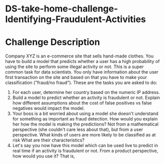 # DS-take-home-challenge-Identifying-Fraudulent-Activities
# Challenge Description
Company XYZ is an e-commerce site that sells hand-made clothes.
You have to build a model that predicts whether a user has a high probability of using the site to
perform some illegal activity or not. This is a super common task for data scientists.
You only have information about the user first transaction on the site and based on that you
have to make your classification ("fraud/no fraud").
These are the tasks you are asked to do:

1) For each user, determine her country based on the numeric IP address.
2) Build a model to predict whether an activity is fraudulent or not. Explain how different assumptions about the cost of false positives vs false negatives would impact the model.
3) Your boss is a bit worried about using a model she doesn't understand for something as important as fraud detection. How would you explain her how the model is making the
predictions? Not from a mathematical perspective (she couldn't care less about that), but from a user perspective. What kinds of users are more likely to be classified as at risk What are their characteristics?
4) Let's say you now have this model which can be used live to predict in real time if an activity is fraudulent or not. From a product perspective, how would you use it? That is,
